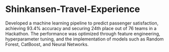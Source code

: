 # Shinkansen-Travel-Experience
Developed a machine learning pipeline to predict passenger satisfaction, achieving 93.4% accuracy and securing 24th place out of 76 teams in a Hackathon. The performance was optimized through feature engineering, hyperparameter tuning, and the implementation of models such as Random Forest, CatBoost, and Neural Networks.
